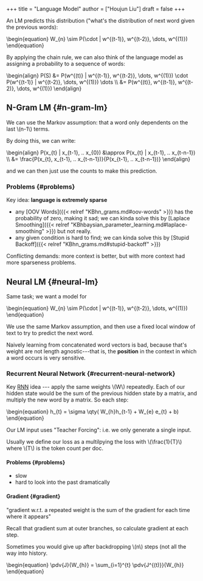 +++
title = "Language Model"
author = ["Houjun Liu"]
draft = false
+++

An LM predicts this distribution ("what's the distribution of next word given the previous words):

\begin{equation}
W\_{n} \sim P(\cdot | w^{(t-1)}, w^{(t-2)}, \dots, w^{(1)})
\end{equation}

By applying the chain rule, we can also think of the language model as assigning a probability to a sequence of words:

\begin{align}
P(S) &= P(w^{(t)} | w^{(t-1)}, w^{(t-2)}, \dots, w^{(1)}) \cdot P(w^{(t-1)} | w^{(t-2)}, \dots, w^{(1)}) \dots  \\\\
&= P(w^{(t)}, w^{(t-1)}, w^{(t-2)}, \dots, w^{(1)})
\end{align}


## N-Gram LM {#n-gram-lm}

We can use the Markov assumption: that a word only dependents on the last \\(n-1\\) terms.

By doing this, we can write:

\begin{align}
P(x\_{t} | x\_{t-1}, .. x\_{0}) &\approx P(x\_{t} | x\_{t-1}, .. x\_{t-n-1})  \\\\
&= \frac{P(x\_{t}, x\_{t-1}, .. x\_{t-n-1})}{P(x\_{t-1}, .. x\_{t-n-1})}
\end{align}

and we can then just use the counts to make this prediction.


### Problems {#problems}

Key idea: **language is extremely sparse**

-   any [OOV Words]({{< relref "KBhn_grams.md#oov-words" >}}) has the probability of zero, making it sad; we can kinda solve this by [Laplace Smoothing]({{< relref "KBhbaysian_parameter_learning.md#laplace-smoothing" >}}) but not really.
-   any given condition is hard to find; we can kinda solve this by [Stupid Backoff]({{< relref "KBhn_grams.md#stupid-backoff" >}})

Conflicting demands: more context is better, but with more context had more sparseness problems.


## Neural LM {#neural-lm}

Same task; we want a model for

\begin{equation}
W\_{n} \sim P(\cdot | w^{(t-1)}, w^{(t-2)}, \dots, w^{(1)})
\end{equation}

We use the same Markov assumption, and then use a fixed local window of text to try to predict the next word.

Naively learning from concatenated word vectors is bad, because that's weight are not length agnostic---that is, the **position** in the context in which a word occurs is very sensitive.


### Recurrent Neural Network {#recurrent-neural-network}

Key [RNN](#recurrent-neural-network) idea --- apply the same weights \\(W\\) repeatedly. Each of our hidden state would be the sum of the previous hidden state by a matrix, and multiply the new word by a matrix. So each step:

\begin{equation}
h\_{t} = \sigma \qty( W\_{h}h\_{t-1} + W\_{e} e\_{t} + b)
\end{equation}

Our LM input uses "Teacher Forcing": i.e. we only generate a single input.

Usually we define our loss as a multilpying the loss with \\(\frac{1}{T}\\) where \\(T\\) is the token count per doc.


#### Problems {#problems}

-   slow
-   hard to look into the past dramatically


#### Gradient {#gradient}

"gradient w.r.t. a repeated weight is the sum of the gradient for each time where it appears"

Recall that gradient sum at outer branches, so calculate gradient at each step.

Sometimes you would give up after backdropping \\(n\\) steps (not all the way into history.

\begin{equation}
\pdv{J}{W\_{h}} = \sum\_{i=1}^{t} \pdv{J^{(t)}}{W\_{h}}
\end{equation}
